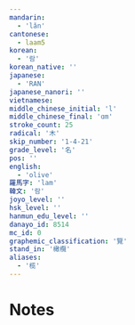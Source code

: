 ```yaml
---
mandarin:
  - 'lǎn'
cantonese:
  - laam5
korean:
  - '람'
korean_native: ''
japanese:
  - 'RAN'
japanese_nanori: ''
vietnamese:
middle_chinese_initial: 'l'
middle_chinese_final: 'ɑm'
stroke_count: 25
radical: '木'
skip_number: '1-4-21'
grade_level: '名'
pos: ''
english:
  - 'olive'
羅馬字: 'lam'
韓文: '람'
joyo_level: ''
hsk_level: ''
hanmun_edu_level: ''
danayo_id: 8514
mc_id: 0
graphemic_classification: '覽'
stand_in: '橄欖'
aliases:
  - '榄'
---
```


# Notes
